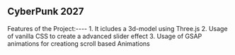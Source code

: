 CyberPunk 2027
------------------------------------------------------------------------------------------------------------------------------------------------------------------------------------------------------------------------
Features of the Project:----
     1. It icludes a 3d-model using Three.js
     2. Usage of vanilla CSS to create a advanced slider effect
     3. Usage of GSAP animations for creationg scroll based Animations
  
